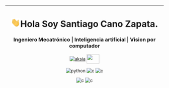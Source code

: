 


<hr>
<h1 align="center"> <img src="https://raw.githubusercontent.com/ABSphreak/ABSphreak/master/gifs/Hi.gif" width="30px">Hola Soy Santiago Cano Zapata.</h1>
<h3 align="center">Ingeniero Mecatrónico | Inteligencia artificial | Vision por computador</h3>
<p align="center">
<a href="https://www.linkedin.com/in/santiago-cano-zapata/" target="blank"><img align="center" src="https://cdn.jsdelivr.net/npm/simple-icons@3.0.1/icons/linkedin.svg" alt="aksia" height="30" width="40" /></a>
 <a href = "mailto: santiteo210@gmail.com"><img align="center" src="https://simpleicons.org/icons/gmail.svg" height="30" width="40" /></a>
</p>
</p>

<p align="center"><img src="https://cdn.jsdelivr.net/gh/devicons/devicon/icons/python/python-original-wordmark.svg" alt="python" width="80" height="80"/>
<img src="https://cdn.jsdelivr.net/gh/devicons/devicon/icons/c/c-original.svg" alt="c" width="80" height="80"/>
<img src="https://cdn.jsdelivr.net/gh/devicons/devicon/icons/cplusplus/cplusplus-original.svg" alt="c" width="80" height="80"/>
</p>


<p align="center"><img src="https://cdn.jsdelivr.net/gh/devicons/devicon/icons/amazonwebservices/amazonwebservices-original-wordmark.svg" alt="c" width="80" height="80" />
<img src="https://cdn.jsdelivr.net/gh/devicons/devicon/icons/googlecloud/googlecloud-original-wordmark.svg" alt="c" width="80" height="80"/>


</p>
